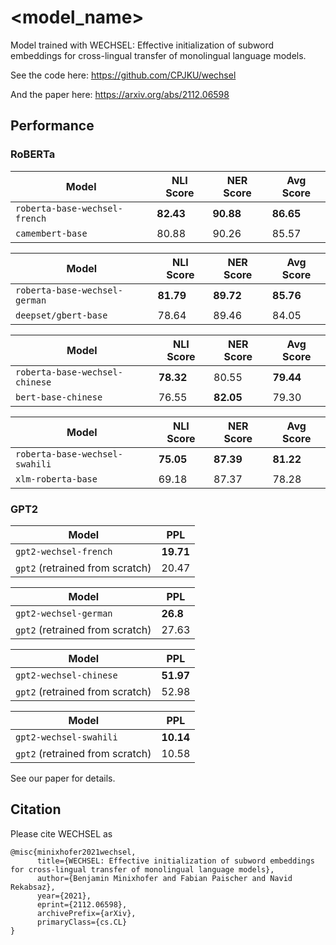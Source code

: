 # <model_name>

Model trained with WECHSEL: Effective initialization of subword embeddings for cross-lingual transfer of monolingual language models.

See the code here: https://github.com/CPJKU/wechsel

And the paper here: https://arxiv.org/abs/2112.06598

## Performance

### RoBERTa

| Model | NLI Score | NER Score | Avg Score |
|---|---|---|---|
| `roberta-base-wechsel-french` | **82.43** | **90.88** | **86.65** |
| `camembert-base`   | 80.88 | 90.26 | 85.57 |


| Model | NLI Score | NER Score | Avg Score |
|---|---|---|---|
| `roberta-base-wechsel-german` | **81.79** | **89.72** | **85.76** |
| `deepset/gbert-base`   | 78.64 | 89.46 | 84.05 |

| Model | NLI Score | NER Score | Avg Score |
|---|---|---|---|
| `roberta-base-wechsel-chinese` | **78.32** | 80.55 | **79.44** |
| `bert-base-chinese`   | 76.55 | **82.05** | 79.30 |

| Model | NLI Score | NER Score | Avg Score |
|---|---|---|---|
| `roberta-base-wechsel-swahili` | **75.05** | **87.39** | **81.22** |
| `xlm-roberta-base`   | 69.18 | 87.37 | 78.28 |

### GPT2

| Model | PPL |
|---|---|
| `gpt2-wechsel-french` | **19.71** |
| `gpt2` (retrained from scratch)  | 20.47 |

| Model | PPL |
|---|---|
| `gpt2-wechsel-german` | **26.8** |
| `gpt2` (retrained from scratch)  | 27.63 |

| Model | PPL |
|---|---|
| `gpt2-wechsel-chinese` | **51.97** |
| `gpt2` (retrained from scratch)  | 52.98 |

| Model | PPL |
|---|---|
| `gpt2-wechsel-swahili` | **10.14** |
| `gpt2` (retrained from scratch)  | 10.58 |

See our paper for details.

## Citation

Please cite WECHSEL as

```
@misc{minixhofer2021wechsel,
      title={WECHSEL: Effective initialization of subword embeddings for cross-lingual transfer of monolingual language models}, 
      author={Benjamin Minixhofer and Fabian Paischer and Navid Rekabsaz},
      year={2021},
      eprint={2112.06598},
      archivePrefix={arXiv},
      primaryClass={cs.CL}
}
```